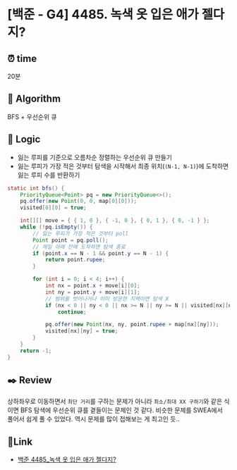 # [백준 - G4] 4485. 녹색 옷 입은 애가 젤다지?
 
## ⏰  **time**
20분

## :pushpin: **Algorithm**
BFS + 우선순위 큐

## :round_pushpin: **Logic**
- 잃는 루피를 기준으로 오름차순 정렬하는 우선순위 큐 만들기
- 잃는 루피가 가장 적은 것부터 탐색을 시작해서 최종 위치(`(N-1, N-1)`)에 도착하면 잃는 루피 수를 반환하기
```java
static int bfs() {
	PriorityQueue<Point> pq = new PriorityQueue<>();
	pq.offer(new Point(0, 0, map[0][0]));
	visited[0][0] = true;

	int[][] move = { { 1, 0 }, { -1, 0 }, { 0, 1 }, { 0, -1 } };
	while (!pq.isEmpty()) {
		// 잃는 루피가 가장 적은 것부터 poll
		Point point = pq.poll();
		// 제일 아래 칸에 도착하면 탐색 종료
		if (point.x == N - 1 && point.y == N - 1) {
			return point.rupee;
		}

		for (int i = 0; i < 4; i++) {
			int nx = point.x + move[i][0];
			int ny = point.y + move[i][1];
			// 범위를 벗어나거나 이미 방문한 지역이면 탐색 X
			if (nx < 0 || ny < 0 || nx >= N || ny >= N || visited[nx][ny])
				continue;

			pq.offer(new Point(nx, ny, point.rupee + map[nx][ny]));
			visited[nx][ny] = true;
		}
	}
	return -1;
}
```

## :black_nib: **Review**
상하좌우로 이동하면서 `최단 거리`를 구하는 문제가 아니라 `최소/최대 XX 구하기`와 같은 식이면 BFS 탐색에 우선순위 큐를 곁들이는 문제인 것 같다. 
비슷한 문제를 SWEA에서 풀어서 쉽게 풀 수 있었다. 역시 문제를 많이 접해보는 게 최고인 듯..

## 📡**Link**
- [백준 4485_녹색 옷 입은 애가 젤다지?](https://www.acmicpc.net/problem/4485)

